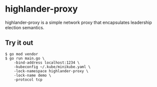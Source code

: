 # highlander-proxy

highlander-proxy is a simple network proxy that encapsulates leadership election semantics.

## Try it out

```
$ go mod vendor
$ go run main.go \
    -bind-address localhost:1234 \
    -kubeconfig ~/.kube/minikube.yaml \
    -lock-namespace highlander-proxy \
    -lock-name demo \
    -protocol tcp
```
